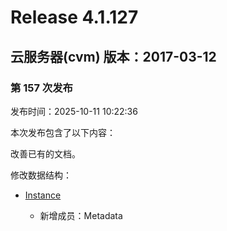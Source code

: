 # Release 4.1.127

## 云服务器(cvm) 版本：2017-03-12

### 第 157 次发布

发布时间：2025-10-11 10:22:36

本次发布包含了以下内容：

改善已有的文档。

修改数据结构：

* [Instance](https://cloud.tencent.com/document/api/213/15753#Instance)

	* 新增成员：Metadata




